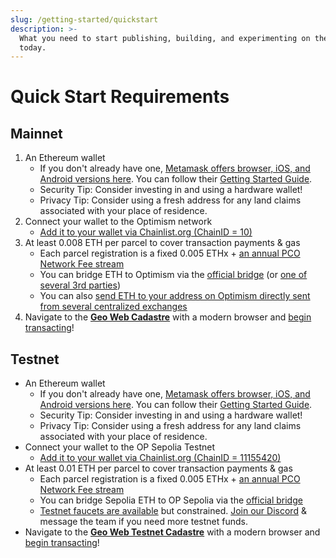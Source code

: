 ```yaml
---
slug: /getting-started/quickstart
description: >-
  What you need to start publishing, building, and experimenting on the Geo Web
  today.
---
```


# Quick Start Requirements

## Mainnet

1. An Ethereum wallet
   - If you don't already have one, [Metamask offers browser, iOS, and Android versions here](https://metamask.io/download/). You can follow their [Getting Started Guide](https://support.metamask.io/hc/en-us/articles/360015489531-Getting-started-with-MetaMask).
   - Security Tip: Consider investing in and using a hardware wallet!
   - Privacy Tip: Consider using a fresh address for any land claims associated with your place of residence.
2. Connect your wallet to the Optimism network
   - [Add it to your wallet via Chainlist.org (ChainID = 10)](https://chainlist.org/?search=Optimism)
3. At least 0.008 ETH per parcel to cover transaction payments & gas
   - Each parcel registration is a fixed 0.005 ETHx + [an annual PCO Network Fee stream](../concepts/partial-common-ownership)
   - You can bridge ETH to Optimism via the [official bridge](https://app.optimism.io/bridge/deposit) (or [one of several 3rd parties](https://www.optimism.io/apps/bridges))
   - You can also [send ETH to your address on Optimism directly sent from several centralized exchanges](https://help.optimism.io/hc/en-us/articles/10800854161563-Centralized-exchanges-that-support-Optimism)
4. Navigate to the [**Geo Web Cadastre**](https://geoweb.land/) with a modern browser and [begin transacting](./claim)!

## Testnet

- An Ethereum wallet
  - If you don't already have one, [Metamask offers browser, iOS, and Android versions here](https://metamask.io/download/). You can follow their [Getting Started Guide](https://support.metamask.io/hc/en-us/articles/360015489531-Getting-started-with-MetaMask).
  - Security Tip: Consider investing in and using a hardware wallet!
  - Privacy Tip: Consider using a fresh address for any land claims associated with your place of residence.
- Connect your wallet to the OP Sepolia Testnet
  - [Add it to your wallet via Chainlist.org (ChainID = 11155420)](https://chainlist.org/?search=op+sepolia&testnets=true)
- At least 0.01 ETH per parcel to cover transaction payments & gas
  - Each parcel registration is a fixed 0.005 ETHx + [an annual PCO Network Fee stream](../concepts/partial-common-ownership)
  - You can bridge Sepolia ETH to OP Sepolia via the [official bridge](https://app.optimism.io/bridge/deposit)
  - [Testnet faucets are available](https://community.optimism.io/docs/useful-tools/faucets/) but constrained. [Join our Discord](https://discord.gg/sbqWRGhb) & message the team if you need more testnet funds.
- Navigate to the [**Geo Web Testnet Cadastre**](https://testnet.geoweb.network/) with a modern browser and [begin transacting](./claim)!
